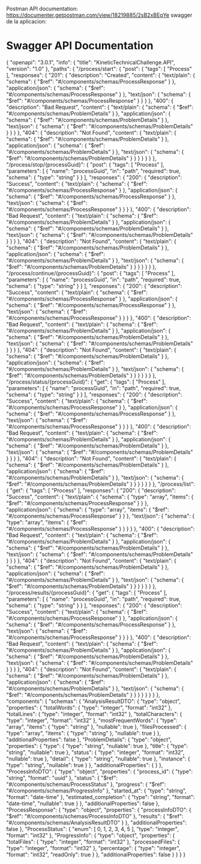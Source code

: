 Postman API documentation:
https://documenter.getpostman.com/view/18219885/2sB2xBEqYe
swagger de la aplicacion:
# Swagger API Documentation
{
  "openapi": "3.0.1",
  "info": {
    "title": "KineticTechnicalChallenge.API",
    "version": "1.0"
  },
  "paths": {
    "/process/start": {
      "post": {
        "tags": [
          "Process"
        ],
        "responses": {
          "201": {
            "description": "Created",
            "content": {
              "text/plain": {
                "schema": {
                  "$ref": "#/components/schemas/ProcessResponse"
                }
              },
              "application/json": {
                "schema": {
                  "$ref": "#/components/schemas/ProcessResponse"
                }
              },
              "text/json": {
                "schema": {
                  "$ref": "#/components/schemas/ProcessResponse"
                }
              }
            }
          },
          "400": {
            "description": "Bad Request",
            "content": {
              "text/plain": {
                "schema": {
                  "$ref": "#/components/schemas/ProblemDetails"
                }
              },
              "application/json": {
                "schema": {
                  "$ref": "#/components/schemas/ProblemDetails"
                }
              },
              "text/json": {
                "schema": {
                  "$ref": "#/components/schemas/ProblemDetails"
                }
              }
            }
          },
          "404": {
            "description": "Not Found",
            "content": {
              "text/plain": {
                "schema": {
                  "$ref": "#/components/schemas/ProblemDetails"
                }
              },
              "application/json": {
                "schema": {
                  "$ref": "#/components/schemas/ProblemDetails"
                }
              },
              "text/json": {
                "schema": {
                  "$ref": "#/components/schemas/ProblemDetails"
                }
              }
            }
          }
        }
      }
    },
    "/process/stop/{processGuid}": {
      "post": {
        "tags": [
          "Process"
        ],
        "parameters": [
          {
            "name": "processGuid",
            "in": "path",
            "required": true,
            "schema": {
              "type": "string"
            }
          }
        ],
        "responses": {
          "200": {
            "description": "Success",
            "content": {
              "text/plain": {
                "schema": {
                  "$ref": "#/components/schemas/ProcessResponse"
                }
              },
              "application/json": {
                "schema": {
                  "$ref": "#/components/schemas/ProcessResponse"
                }
              },
              "text/json": {
                "schema": {
                  "$ref": "#/components/schemas/ProcessResponse"
                }
              }
            }
          },
          "400": {
            "description": "Bad Request",
            "content": {
              "text/plain": {
                "schema": {
                  "$ref": "#/components/schemas/ProblemDetails"
                }
              },
              "application/json": {
                "schema": {
                  "$ref": "#/components/schemas/ProblemDetails"
                }
              },
              "text/json": {
                "schema": {
                  "$ref": "#/components/schemas/ProblemDetails"
                }
              }
            }
          },
          "404": {
            "description": "Not Found",
            "content": {
              "text/plain": {
                "schema": {
                  "$ref": "#/components/schemas/ProblemDetails"
                }
              },
              "application/json": {
                "schema": {
                  "$ref": "#/components/schemas/ProblemDetails"
                }
              },
              "text/json": {
                "schema": {
                  "$ref": "#/components/schemas/ProblemDetails"
                }
              }
            }
          }
        }
      }
    },
    "/process/continue/{processGuid}": {
      "post": {
        "tags": [
          "Process"
        ],
        "parameters": [
          {
            "name": "processGuid",
            "in": "path",
            "required": true,
            "schema": {
              "type": "string"
            }
          }
        ],
        "responses": {
          "200": {
            "description": "Success",
            "content": {
              "text/plain": {
                "schema": {
                  "$ref": "#/components/schemas/ProcessResponse"
                }
              },
              "application/json": {
                "schema": {
                  "$ref": "#/components/schemas/ProcessResponse"
                }
              },
              "text/json": {
                "schema": {
                  "$ref": "#/components/schemas/ProcessResponse"
                }
              }
            }
          },
          "400": {
            "description": "Bad Request",
            "content": {
              "text/plain": {
                "schema": {
                  "$ref": "#/components/schemas/ProblemDetails"
                }
              },
              "application/json": {
                "schema": {
                  "$ref": "#/components/schemas/ProblemDetails"
                }
              },
              "text/json": {
                "schema": {
                  "$ref": "#/components/schemas/ProblemDetails"
                }
              }
            }
          },
          "404": {
            "description": "Not Found",
            "content": {
              "text/plain": {
                "schema": {
                  "$ref": "#/components/schemas/ProblemDetails"
                }
              },
              "application/json": {
                "schema": {
                  "$ref": "#/components/schemas/ProblemDetails"
                }
              },
              "text/json": {
                "schema": {
                  "$ref": "#/components/schemas/ProblemDetails"
                }
              }
            }
          }
        }
      }
    },
    "/process/status/{processGuid}": {
      "get": {
        "tags": [
          "Process"
        ],
        "parameters": [
          {
            "name": "processGuid",
            "in": "path",
            "required": true,
            "schema": {
              "type": "string"
            }
          }
        ],
        "responses": {
          "200": {
            "description": "Success",
            "content": {
              "text/plain": {
                "schema": {
                  "$ref": "#/components/schemas/ProcessResponse"
                }
              },
              "application/json": {
                "schema": {
                  "$ref": "#/components/schemas/ProcessResponse"
                }
              },
              "text/json": {
                "schema": {
                  "$ref": "#/components/schemas/ProcessResponse"
                }
              }
            }
          },
          "400": {
            "description": "Bad Request",
            "content": {
              "text/plain": {
                "schema": {
                  "$ref": "#/components/schemas/ProblemDetails"
                }
              },
              "application/json": {
                "schema": {
                  "$ref": "#/components/schemas/ProblemDetails"
                }
              },
              "text/json": {
                "schema": {
                  "$ref": "#/components/schemas/ProblemDetails"
                }
              }
            }
          },
          "404": {
            "description": "Not Found",
            "content": {
              "text/plain": {
                "schema": {
                  "$ref": "#/components/schemas/ProblemDetails"
                }
              },
              "application/json": {
                "schema": {
                  "$ref": "#/components/schemas/ProblemDetails"
                }
              },
              "text/json": {
                "schema": {
                  "$ref": "#/components/schemas/ProblemDetails"
                }
              }
            }
          }
        }
      }
    },
    "/process/list": {
      "get": {
        "tags": [
          "Process"
        ],
        "responses": {
          "200": {
            "description": "Success",
            "content": {
              "text/plain": {
                "schema": {
                  "type": "array",
                  "items": {
                    "$ref": "#/components/schemas/ProcessResponse"
                  }
                }
              },
              "application/json": {
                "schema": {
                  "type": "array",
                  "items": {
                    "$ref": "#/components/schemas/ProcessResponse"
                  }
                }
              },
              "text/json": {
                "schema": {
                  "type": "array",
                  "items": {
                    "$ref": "#/components/schemas/ProcessResponse"
                  }
                }
              }
            }
          },
          "400": {
            "description": "Bad Request",
            "content": {
              "text/plain": {
                "schema": {
                  "$ref": "#/components/schemas/ProblemDetails"
                }
              },
              "application/json": {
                "schema": {
                  "$ref": "#/components/schemas/ProblemDetails"
                }
              },
              "text/json": {
                "schema": {
                  "$ref": "#/components/schemas/ProblemDetails"
                }
              }
            }
          },
          "404": {
            "description": "Not Found",
            "content": {
              "text/plain": {
                "schema": {
                  "$ref": "#/components/schemas/ProblemDetails"
                }
              },
              "application/json": {
                "schema": {
                  "$ref": "#/components/schemas/ProblemDetails"
                }
              },
              "text/json": {
                "schema": {
                  "$ref": "#/components/schemas/ProblemDetails"
                }
              }
            }
          }
        }
      }
    },
    "/process/results/{processGuid}": {
      "get": {
        "tags": [
          "Process"
        ],
        "parameters": [
          {
            "name": "processGuid",
            "in": "path",
            "required": true,
            "schema": {
              "type": "string"
            }
          }
        ],
        "responses": {
          "200": {
            "description": "Success",
            "content": {
              "text/plain": {
                "schema": {
                  "$ref": "#/components/schemas/ProcessResponse"
                }
              },
              "application/json": {
                "schema": {
                  "$ref": "#/components/schemas/ProcessResponse"
                }
              },
              "text/json": {
                "schema": {
                  "$ref": "#/components/schemas/ProcessResponse"
                }
              }
            }
          },
          "400": {
            "description": "Bad Request",
            "content": {
              "text/plain": {
                "schema": {
                  "$ref": "#/components/schemas/ProblemDetails"
                }
              },
              "application/json": {
                "schema": {
                  "$ref": "#/components/schemas/ProblemDetails"
                }
              },
              "text/json": {
                "schema": {
                  "$ref": "#/components/schemas/ProblemDetails"
                }
              }
            }
          },
          "404": {
            "description": "Not Found",
            "content": {
              "text/plain": {
                "schema": {
                  "$ref": "#/components/schemas/ProblemDetails"
                }
              },
              "application/json": {
                "schema": {
                  "$ref": "#/components/schemas/ProblemDetails"
                }
              },
              "text/json": {
                "schema": {
                  "$ref": "#/components/schemas/ProblemDetails"
                }
              }
            }
          }
        }
      }
    }
  },
  "components": {
    "schemas": {
      "AnalysisResultDTO": {
        "type": "object",
        "properties": {
          "totalWords": {
            "type": "integer",
            "format": "int32"
          },
          "totalLines": {
            "type": "integer",
            "format": "int32"
          },
          "totalCharacters": {
            "type": "integer",
            "format": "int32"
          },
          "mostFrequentWords": {
            "type": "array",
            "items": {
              "type": "string"
            },
            "nullable": true
          },
          "filesProcessed": {
            "type": "array",
            "items": {
              "type": "string"
            },
            "nullable": true
          }
        },
        "additionalProperties": false
      },
      "ProblemDetails": {
        "type": "object",
        "properties": {
          "type": {
            "type": "string",
            "nullable": true
          },
          "title": {
            "type": "string",
            "nullable": true
          },
          "status": {
            "type": "integer",
            "format": "int32",
            "nullable": true
          },
          "detail": {
            "type": "string",
            "nullable": true
          },
          "instance": {
            "type": "string",
            "nullable": true
          }
        },
        "additionalProperties": { }
      },
      "ProcessInfoDTO": {
        "type": "object",
        "properties": {
          "process_id": {
            "type": "string",
            "format": "uuid"
          },
          "status": {
            "$ref": "#/components/schemas/ProcessStatus"
          },
          "progress": {
            "$ref": "#/components/schemas/ProgressInfo"
          },
          "started_at": {
            "type": "string",
            "format": "date-time"
          },
          "estimated_completion": {
            "type": "string",
            "format": "date-time",
            "nullable": true
          }
        },
        "additionalProperties": false
      },
      "ProcessResponse": {
        "type": "object",
        "properties": {
          "processInfoDTO": {
            "$ref": "#/components/schemas/ProcessInfoDTO"
          },
          "results": {
            "$ref": "#/components/schemas/AnalysisResultDTO"
          }
        },
        "additionalProperties": false
      },
      "ProcessStatus": {
        "enum": [
          0,
          1,
          2,
          3,
          4,
          5
        ],
        "type": "integer",
        "format": "int32"
      },
      "ProgressInfo": {
        "type": "object",
        "properties": {
          "totalFiles": {
            "type": "integer",
            "format": "int32"
          },
          "processedFiles": {
            "type": "integer",
            "format": "int32"
          },
          "percentage": {
            "type": "integer",
            "format": "int32",
            "readOnly": true
          }
        },
        "additionalProperties": false
      }
    }
  }
}